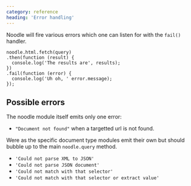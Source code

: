 ```yaml
---
category: reference
heading: 'Error handling'
---
```


Noodle will fire various errors which one can listen for with the `fail()` 
handler.

    noodle.html.fetch(query)
    .then(function (result) {
      console.log('The results are', results);
    })
    .fail(function (error) {
      console.log('Uh oh, ' error.message);
    });

## Possible errors

The noodle module itself emits only one error:

- `"Document not found"` when a targetted url is not found.

Were as the specific document type modules emit their own but should bubble 
up to the main `noodle.query` method.

- `'Could not parse XML to JSON'`
- `'Could not parse JSON document'`
- `'Could not match with that selector'`
- `'Could not match with that selector or extract value'`
